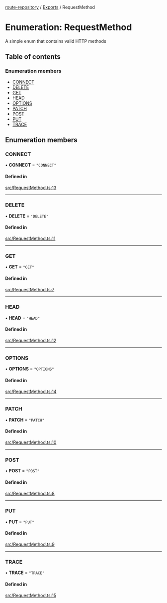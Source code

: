 [route-repository](../README.md) / [Exports](../modules.md) / RequestMethod

# Enumeration: RequestMethod

A simple enum that contains valid HTTP methods

## Table of contents

### Enumeration members

- [CONNECT](RequestMethod.md#connect)
- [DELETE](RequestMethod.md#delete)
- [GET](RequestMethod.md#get)
- [HEAD](RequestMethod.md#head)
- [OPTIONS](RequestMethod.md#options)
- [PATCH](RequestMethod.md#patch)
- [POST](RequestMethod.md#post)
- [PUT](RequestMethod.md#put)
- [TRACE](RequestMethod.md#trace)

## Enumeration members

### CONNECT

• **CONNECT** = `"CONNECT"`

#### Defined in

[src/RequestMethod.ts:13](https://github.com/nonetallt/front-to-back-router/blob/8c8599e/src/RequestMethod.ts#L13)

___

### DELETE

• **DELETE** = `"DELETE"`

#### Defined in

[src/RequestMethod.ts:11](https://github.com/nonetallt/front-to-back-router/blob/8c8599e/src/RequestMethod.ts#L11)

___

### GET

• **GET** = `"GET"`

#### Defined in

[src/RequestMethod.ts:7](https://github.com/nonetallt/front-to-back-router/blob/8c8599e/src/RequestMethod.ts#L7)

___

### HEAD

• **HEAD** = `"HEAD"`

#### Defined in

[src/RequestMethod.ts:12](https://github.com/nonetallt/front-to-back-router/blob/8c8599e/src/RequestMethod.ts#L12)

___

### OPTIONS

• **OPTIONS** = `"OPTIONS"`

#### Defined in

[src/RequestMethod.ts:14](https://github.com/nonetallt/front-to-back-router/blob/8c8599e/src/RequestMethod.ts#L14)

___

### PATCH

• **PATCH** = `"PATCH"`

#### Defined in

[src/RequestMethod.ts:10](https://github.com/nonetallt/front-to-back-router/blob/8c8599e/src/RequestMethod.ts#L10)

___

### POST

• **POST** = `"POST"`

#### Defined in

[src/RequestMethod.ts:8](https://github.com/nonetallt/front-to-back-router/blob/8c8599e/src/RequestMethod.ts#L8)

___

### PUT

• **PUT** = `"PUT"`

#### Defined in

[src/RequestMethod.ts:9](https://github.com/nonetallt/front-to-back-router/blob/8c8599e/src/RequestMethod.ts#L9)

___

### TRACE

• **TRACE** = `"TRACE"`

#### Defined in

[src/RequestMethod.ts:15](https://github.com/nonetallt/front-to-back-router/blob/8c8599e/src/RequestMethod.ts#L15)
